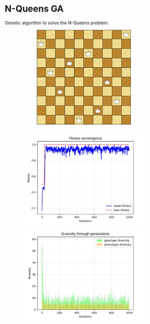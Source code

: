 # N-Queens GA
Genetic algorithm to solve the N-Queens problem.

<p align="center">
    <img width="300" height="300" src="images/board.jpg">
</p>
<p align="center">
    <img width="395" height="300" src="images/convergence.jpg">
  <img width="395" height="300" src="images/diversity.jpg">
</p>


